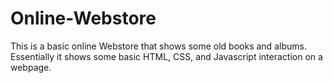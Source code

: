 # Online-Webstore

This is a basic online Webstore that shows some old books and albums. Essentially it shows some basic HTML, CSS, and Javascript interaction on a webpage.
